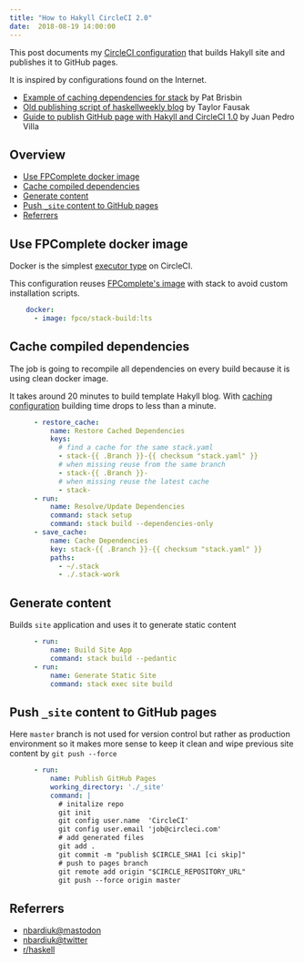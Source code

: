 ```yaml
---
title: "How to Hakyll CircleCI 2.0"
date:  2018-08-19 14:00:00
---
```


This post documents my
[CircleCI configuration](https://github.com/nbardiuk/nbardiuk.github.io/blob/a2745429997f4f66bd488e330f694c60c4624194/.circleci/config.yml)
that builds Hakyll site and publishes it to GitHub pages.

It is inspired by configurations found on the Internet.

* [Example of caching dependencies for stack](https://pbrisbin.com/posts/haskell_project_checklist/#circleyml) by Pat Brisbin
* [Old publishing script of haskellweekly blog](https://github.com/haskellweekly/haskellweekly.github.io/blob/b9e2f0e70aa0f8fe8d2a427fa6c64ec41a2b7965/tools/deploy.hs) by Taylor Fausak
* [Guide to publish GitHub page with Hakyll and CircleCI 1.0](https://www.stackbuilders.com/news/dr-hakyll-create-a-github-page-with-hakyll-and-circleci) by Juan Pedro Villa

## Overview

<!-- vim-markdown-toc GFM -->

* [Use FPComplete docker image](#use-fpcomplete-docker-image)
* [Cache compiled dependencies](#cache-compiled-dependencies)
* [Generate content](#generate-content)
* [Push `_site` content to GitHub pages](#push-_site-content-to-github-pages)
* [Referrers](#referrers)

<!-- vim-markdown-toc -->


## Use FPComplete docker image

Docker is the simplest [executor type](https://circleci.com/docs/2.0/executor-types/#overview) on CircleCI.

This configuration reuses [FPComplete's image](https://hub.docker.com/r/fpco/stack-build/) with stack to avoid custom installation scripts.

```yaml
    docker:
      - image: fpco/stack-build:lts
```

## Cache compiled dependencies

The job is going to recompile all dependencies on every build because it is
using clean docker image.

It takes around 20 minutes to build template Hakyll blog.
With [caching configuration](https://circleci.com/docs/2.0/caching/) building 
time drops to less than a minute.

```yaml
      - restore_cache:
          name: Restore Cached Dependencies
          keys:
            # find a cache for the same stack.yaml
            - stack-{{ .Branch }}-{{ checksum "stack.yaml" }}
            # when missing reuse from the same branch
            - stack-{{ .Branch }}-
            # when missing reuse the latest cache
            - stack-
      - run:
          name: Resolve/Update Dependencies
          command: stack setup
          command: stack build --dependencies-only
      - save_cache:
          name: Cache Dependencies
          key: stack-{{ .Branch }}-{{ checksum "stack.yaml" }}
          paths:
            - ~/.stack
            - ./.stack-work
```


## Generate content

Builds `site` application and uses it to generate static content

```yaml
      - run:
          name: Build Site App
          command: stack build --pedantic
      - run:
          name: Generate Static Site
          command: stack exec site build
```


## Push `_site` content to GitHub pages

Here `master` branch is not used for version control but rather as production
environment so it makes more sense to keep it clean and wipe previous site 
content by `git push --force`

```yaml
      - run:
          name: Publish GitHub Pages
          working_directory: './_site'
          command: |
            # initalize repo
            git init
            git config user.name  'CircleCI'
            git config user.email 'job@circleci.com'
            # add generated files
            git add .
            git commit -m "publish $CIRCLE_SHA1 [ci skip]"
            # push to pages branch
            git remote add origin "$CIRCLE_REPOSITORY_URL"
            git push --force origin master
```

## Referrers

* [nbardiuk@mastodon](https://mastodon.social/@Nbardiuk/100577686469743725)
* [nbardiuk@twitter](https://twitter.com/nbardiuk/status/1031156387185930240)
* [r/haskell](https://www.reddit.com/r/haskell/comments/98jtii/how_to_hakyll_circleci_20/)
